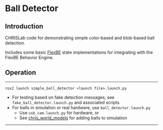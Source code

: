 Ball Detector
================================

## Introduction

CHRISLab code for demonstrating simple color-based and blob-based ball detection.

Includes some basic [FlexBE] state implementations for integrating with the FlexBE Behavior Engine.

## Operation
---------

 `ros2 launch simple_ball_detector <launch file>.launch.py`

 * For testing based on fake detection messages, see `fake_ball_detector.launch.py` and associated scripts
 * For balls in simulation or real hardware, use `ball_detector.launch.py`
   * Use `usb_cam.launch.py` for hardware, or
   * See [chris_world_models] for adding balls to simulation

------

[FlexBE]: https://github.com/FlexBE
[chris_world_models]: https://github.com/CNURobotics/chris_world_models
